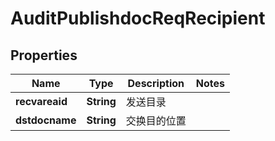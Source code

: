 # AuditPublishdocReqRecipient

## Properties
Name | Type | Description | Notes
------------ | ------------- | ------------- | -------------
**recvareaid** | **String** | 发送目录 | 
**dstdocname** | **String** | 交换目的位置 | 
